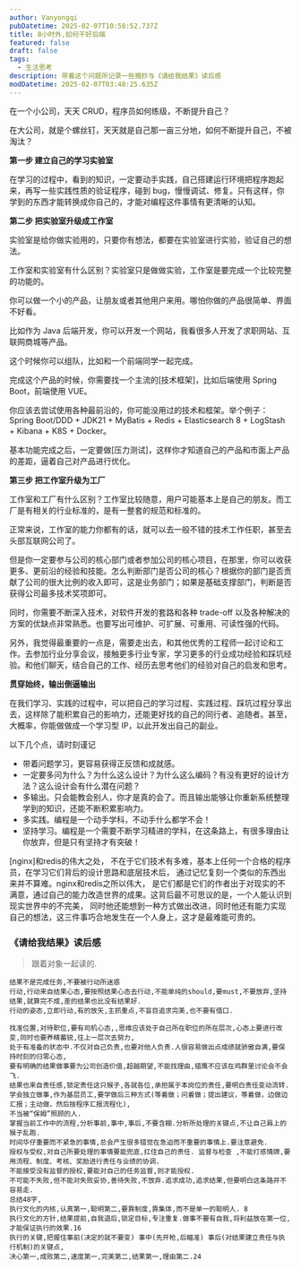 ```yaml
---
author: Vanyongqi
pubDatetime: 2025-02-07T10:58:52.737Z
title: 8小时外,如何干好后端
featured: false
draft: false
tags:
  - 生活思考
description: 带着这个问题所记录一些摘抄与《请给我结果》读后感
modDatetime: 2025-02-07T03:48:25.635Z
---
```


在一个小公司，天天 CRUD，程序员如何练级，不断提升自己？

在大公司，就是个螺丝钉，天天就是自己那一亩三分地，如何不断提升自己，不被淘汰？

**第一步 建立自己的学习实验室**

在学习的过程中，看到的知识，一定要动手实践，自己搭建运行环境把程序跑起来，再写一些实践性质的验证程序，碰到 bug，慢慢调试、修复。只有这样，你学到的东西才能转换成你自己的，才能对编程这件事情有更清晰的认知。

**第二步 把实验室升级成工作室**

实验室是给你做实验用的，只要你有想法，都要在实验室进行实验，验证自己的想法。

工作室和实验室有什么区别？实验室只是做做实验，工作室是要完成一个比较完整的功能的。

你可以做一个小的产品，让朋友或者其他用户来用。哪怕你做的产品很简单、界面不好看。

比如作为 Java 后端开发，你可以开发一个网站，我看很多人开发了求职网站、互联网商城等产品。

这个时候你可以组队，比如和一个前端同学一起完成。

完成这个产品的时候，你需要找一个主流的[技术框架]，比如后端使用 Spring Boot，前端使用 VUE。

你应该去尝试使用各种最前沿的，你可能没用过的技术和框架。举个例子：Spring Boot/DDD + JDK21 + MyBatis + Redis + Elasticsearch 8 + LogStash + Kibana + K8S + Docker。

基本功能完成之后，一定要做[压力测试]，这样你才知道自己的产品和市面上产品的差距，逼着自己对产品进行优化。

**第三步 把工作室升级为工厂**

工作室和工厂有什么区别？工作室比较随意，用户可能基本上是自己的朋友。而工厂是有相关的行业标准的，是有一整套的规范和标准的。

正常来说，工作室的能力你都有的话，就可以去一般不错的技术工作任职，甚至去头部互联网公司了。

但是你一定要参与公司的核心部门或者参加公司的核心项目，在那里，你可以收获更多、更前沿的经验和技能。怎么判断部门是否公司的核心？根据你的部门是否贡献了公司的很大比例的收入即可，这是业务部门；如果是基础支撑部门，判断是否获得公司最多技术奖项即可。

同时，你需要不断深入技术，对软件开发的套路和各种 trade-off 以及各种解决的方案的优缺点非常熟悉。也要写出可维护、可扩展、可重用、可读性强的代码。

另外，我觉得最重要的一点是，需要走出去，和其他优秀的工程师一起讨论和工作。去参加行业分享会议，接触更多行业专家，学习更多的行业成功经验和踩坑经验。和他们聊天，结合自己的工作、经历去思考他们的经验对自己的启发和思考。

**贯穿始终，输出倒逼输出**

在我们学习、实践的过程中，可以把自己的学习过程、实践过程、踩坑过程分享出去，这样除了能积累自己的影响力，还能更好找的自己的同行者、追随者。甚至，大概率，你能做做成一个学习型 IP，以此开发出自己的副业。

以下几个点，请时刻谨记

- 带着问题学习，更容易获得正反馈和成就感。
- 一定要多问为什么？为什么这么设计？为什么这么编码？有没有更好的设计方法？这么设计会有什么潜在问题？
- 多输出。只会能教会别人，你才是真的会了。而且输出能够让你重新系统整理学到的知识，还能不断积累影响力。
- 多实践。编程是一个动手学科，不动手什么都学不会！
- 坚持学习。编程是一个需要不断学习精进的学科，在这条路上，有很多理由让你放弃，但是只有坚持才有突破！

[nginx]和redis的伟大之处， 不在于它们技术有多难，基本上任何一个合格的程序员，在学习它们背后的设计思路和底层技术后， 通过记忆复刻一个类似的东西出来并不算难。nginx和redis之所以伟大， 是它们都是它们的作者出于对现实的不满意，通过自己的能力改造世界的成果。这背后最不可思议的是，一个人能认识到现实世界中的不完美， 同时他还能想到一种方式做出改进，同时他还有能力实现自己的想法，这三件事巧合地发生在一个人身上，这才是最难能可贵的。


### 《请给我结果》读后感
> 跟着对象一起读的.
```text
结果不是完成任务,不要被行动所迷惑
行动,行动来自结果心态,要按照结果心态去行动,不能单纯的should,要must,不要放弃,坚持结果,就算完不成,差的结果也比没有结果好.
行动的姿态,立即行动,有的放矢,主抓重点,不盲目追求完美,也不要有借口.

找准位置,对待职位,要有司机心态,,思维应该处于自己所在职位的所在层次,心态上要进行改变,同时也要养精蓄锐,往上一层次去努力,
处于有准备的状态中.不仅对自己负责,也要对他人负责.人很容易做出点成绩就骄傲自满,要保持时刻的归零心态,
要有明确的结果做事要为公司创造价值,超越期望,不能找理由,猎鹰不应该在鸡群里讨论会不会飞.
结果也来自责任感,锁定责任这只猴子,各就各位,承担属于本岗位的责任,要明白责任变动流转.
学会独立做事,作为基层员工,要学做后三种方式(等着做；问着做；提出建议，等着做，边做边汇报；主动做，然后按程序汇报流程化),
不当被“保姆”照顾的人.
掌握当前工作中的流程,分析事前,事中,事后,不要含糊.分析所处理的关键点,不让自己肩上的猴子乱跑.
时间华仔重要而不紧急的事情,总会产生很多错觉在急迫而不重要的事情上.要注意避免.
授权与受权,对自己所要处理的事情要能兜底,扛住自己的责任. 监督与检查 ,不能打感情牌,要用流程、制度、考核、奖励进行责任与业绩的协调.
不能接受没有监督的授权,要能对自己的任务监督,则才能授权.
不可能不失败,但不能对失败妥协,善待失败,不放弃.追求成功,追求结果,但要明白这条路并不容易走.
总结48字,
执行文化的内核,认真第一,聪明第二,要靠制度,靠集体,而不是单一的聪明人. 8
执行文化的方针,结果提前,自我退后,锁定目标,专注重复.做事不要有自我,将利益放在第一位,才能保证执行的效果.16
执行的关键,把握住事前(决定的就不要变) 事中(先开枪,后瞄准) 事后(对结果建立责任与执行机制)的关键点,
决心第一,成败第二,速度第一,完美第二,结果第一,理由第二.24
```